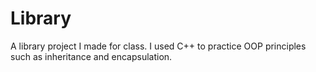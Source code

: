 # Library
A library project I made for class. I used C++ to practice OOP principles such as inheritance and encapsulation. 
